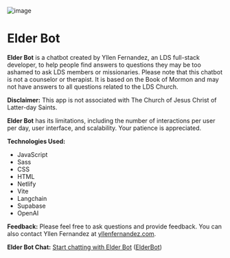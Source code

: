  ![image](https://github.com/yllenfer/elderbot/assets/59622068/16d61f55-9222-465b-a93a-fbd5187a4e89)
# Elder Bot 


**Elder Bot** is a chatbot created by Yllen Fernandez, an LDS full-stack developer, to help people find answers to questions they may be too ashamed to ask LDS members or missionaries. Please note that this chatbot is not a counselor or therapist. It is based on the Book of Mormon and may not have answers to all questions related to the LDS Church.

**Disclaimer:** This app is not associated with The Church of Jesus Christ of Latter-day Saints.

**Elder Bot** has its limitations, including the number of interactions per user per day, user interface, and scalability. Your patience is appreciated.

**Technologies Used:**
- JavaScript
- Sass
- CSS
- HTML
- Netlify
- Vite
- Langchain
- Supabase
- OpenAI

**Feedback:**
Please feel free to ask questions and provide feedback. You can also contact Yllen Fernandez at [yllenfernandez.com](https://yllenfernandez.com).

**Elder Bot Chat:**
[Start chatting with Elder Bot](#) ([ElderBot](https://main--elderbot.netlify.app/))


